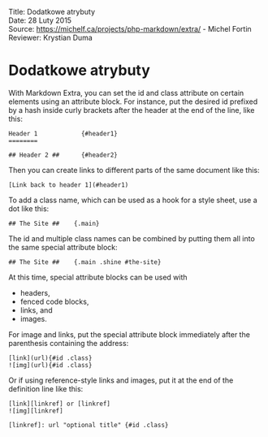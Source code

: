 Title: 		Dodatkowe atrybuty  
Date: 		28 Luty 2015  
Source:     https://michelf.ca/projects/php-markdown/extra/ - Michel Fortin  
Reviewer:	Krystian Duma  

# Dodatkowe atrybuty

With Markdown Extra, you can set the id and class attribute on certain elements using an attribute block. For instance, put the desired id prefixed by a hash inside curly brackets after the header at the end of the line, like this:

```
Header 1            {#header1}
========

## Header 2 ##      {#header2}
```

Then you can create links to different parts of the same document like this:

```
[Link back to header 1](#header1)
```

To add a class name, which can be used as a hook for a style sheet, use a dot like this:

```
## The Site ##    {.main}
```
The id and multiple class names can be combined by putting them all into the same special attribute block:

```
## The Site ##    {.main .shine #the-site}
```
At this time, special attribute blocks can be used with

- headers,
- fenced code blocks,
- links, and
- images.

For image and links, put the special attribute block immediately after the parenthesis containing the address:

```
[link](url){#id .class}  
![img](url){#id .class}
```

Or if using reference-style links and images, put it at the end of the definition line like this:

```
[link][linkref] or [linkref]  
![img][linkref]

[linkref]: url "optional title" {#id .class}
```
